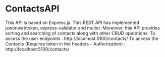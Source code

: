 # ContactsAPI

This API is based on Express.js. This REST API has implemented jswonwebtoken, express-validator and multer.
Moreover, this API provides sorting and searching of contacts along with other CRUD operations.
To access the user endpoints : 
http://localhost:5100/contacts/
To access the Contacts (Requires token in the headers - Authorization) : 
http://localhost:5100/contacts/
